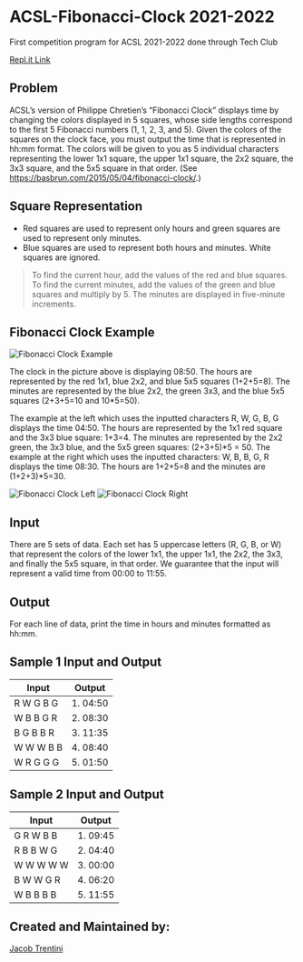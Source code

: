 # ACSL-Fibonacci-Clock 2021-2022
First competition program for ACSL 2021-2022 done through Tech Club

[Repl.it Link](https://replit.com/join/hfousaeghp-squealingfur185)

## Problem

ACSL’s version of Philippe Chretien’s “Fibonacci Clock” displays time by changing the colors displayed in 5 squares, whose side lengths
correspond to the first 5 Fibonacci numbers (1, 1, 2, 3, and 5). Given the colors of the squares on the clock face, you must output the time that is represented in hh:mm format. The colors will be given to you as 5 individual characters representing the lower 1x1
square, the upper 1x1 square, the 2x2 square, the 3x3 square, and the 5x5 square in that order. (See https://basbrun.com/2015/05/04/fibonacci-clock/.)

## Square Representation
- Red squares are used to represent only hours and green squares are used to represent only minutes.
- Blue squares are used to represent both hours and minutes. White squares are ignored. 

> To find the current hour, add the values of the red and blue squares. To find the current minutes, add the values of the green and blue squares and multiply by 5. The minutes are displayed in five-minute increments.

## Fibonacci Clock Example

![Fibonacci Clock Example](https://github.com/Awesomeplayer165/ACSL-Fibonacci-Clock/blob/440920eef955fb38466583213b1784ed03e41811/Fibonacci-Clock-Example.png)

The clock in the picture above is displaying 08:50. The hours are represented by the red 1x1, blue 2x2, and blue 5x5 squares (1+2+5=8).
The minutes are represented by the blue 2x2, the green 3x3, and the blue 5x5 squares (2+3+5=10 and 10*5=50).

The example at the left which uses the inputted characters R, W, G, B, G displays the time 04:50.
The hours are represented by the 1x1 red square and the 3x3 blue square: 1+3=4. The minutes are represented by the 2x2 green, the 3x3 blue, and the 5x5 green squares: (2+3+5)*5 = 50.
The example at the right which uses the inputted characters: W, B, B, G, R displays the time 08:30.
The hours are 1+2+5=8 and the minutes are (1+2+3)*5=30.

![Fibonacci Clock Left](https://github.com/Awesomeplayer165/ACSL-Fibonacci-Clock/blob/440920eef955fb38466583213b1784ed03e41811/Left-Image-Example.png)                   ![Fibonacci Clock Right](https://github.com/Awesomeplayer165/ACSL-Fibonacci-Clock/blob/440920eef955fb38466583213b1784ed03e41811/Left-Image-Example.png)

## Input

There are 5 sets of data. Each set has 5 uppercase letters (R, G, B, or W) that represent
the colors of the lower 1x1, the upper 1x1, the 2x2, the 3x3, and finally the 5x5 square, in that
order. We guarantee that the input will represent a valid time from 00:00 to 11:55.

## Output

For each line of data, print the time in hours and minutes formatted as hh:mm.

## Sample 1 Input and Output

| Input     | Output   |
|-----------|----------|
| R W G B G | 1. 04:50 |
| W B B G R | 2. 08:30 |
| B G B B R | 3. 11:35 |
| W W W B B | 4. 08:40 |
| W R G G G | 5. 01:50 |

## Sample 2 Input and Output

| Input     | Output   |
|-----------|----------|
| G R W B B | 1. 09:45 |
| R B B W G | 2. 04:40 |
| W W W W W | 3. 00:00 |
| B W W G R | 4. 06:20 |
| W B B B B | 5. 11:55 |

## Created and Maintained by:

[Jacob Trentini](https://github.com/Awesomeplayer165)
